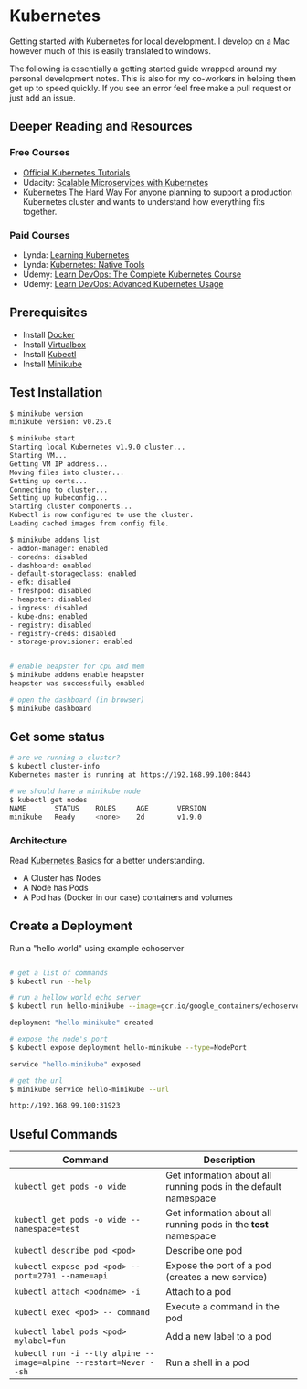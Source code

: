 # Kubernetes

Getting started with Kubernetes for local development. I develop on a
Mac however much of this is easily translated to windows. 

The following is essentially a getting started guide wrapped around my
personal development notes. This is also for my co-workers in helping them get
up to speed quickly. If you see an error feel free make a pull request or just
add an issue.

## Deeper Reading and Resources

### Free Courses

- [Official Kubernetes Tutorials](https://kubernetes.io/docs/tutorials/)
- Udacity: [Scalable Microservices with Kubernetes](https://www.udacity.com/course/scalable-microservices-with-kubernetes--ud615)
- [Kubernetes The Hard Way](https://github.com/kelseyhightower/kubernetes-the-hard-way)
For anyone planning to support a production Kubernetes cluster and wants to understand how everything fits together.

### Paid Courses
- Lynda: [Learning Kubernetes](https://www.lynda.com/Kubernetes-tutorials/Learning-Kubernetes/647663-2.html)
- Lynda: [Kubernetes: Native Tools](https://www.lynda.com/Kubernetes-tutorials/Kubernetes-Native-Tools/661764-2.html)
- Udemy: [Learn DevOps: The Complete Kubernetes Course](https://www.udemy.com/learn-devops-the-complete-kubernetes-course/learn/v4/content)
- Udemy: [Learn DevOps: Advanced Kubernetes Usage](https://www.udemy.com/learn-devops-advanced-kubernetes-usage)


## Prerequisites

- Install [Docker](https://store.docker.com/search?type=edition&offering=community)
- Install [Virtualbox](https://www.virtualbox.org/)
- Install [Kubectl](https://kubernetes.io/docs/tasks/tools/install-kubectl/)
- Install [Minikube](https://kubernetes.io/docs/tasks/tools/install-minikube/#install-minikube)

## Test Installation

```bash
$ minikube version
minikube version: v0.25.0

$ minikube start
Starting local Kubernetes v1.9.0 cluster...
Starting VM...
Getting VM IP address...
Moving files into cluster...
Setting up certs...
Connecting to cluster...
Setting up kubeconfig...
Starting cluster components...
Kubectl is now configured to use the cluster.
Loading cached images from config file.

$ minikube addons list
- addon-manager: enabled
- coredns: disabled
- dashboard: enabled
- default-storageclass: enabled
- efk: disabled
- freshpod: disabled
- heapster: disabled
- ingress: disabled
- kube-dns: enabled
- registry: disabled
- registry-creds: disabled
- storage-provisioner: enabled


# enable heapster for cpu and mem
$ minikube addons enable heapster
heapster was successfully enabled

# open the dashboard (in browser)
$ minikube dashboard

```

## Get some status

```bash
# are we running a cluster?
$ kubectl cluster-info
Kubernetes master is running at https://192.168.99.100:8443

# we should have a minikube node
$ kubectl get nodes
NAME       STATUS    ROLES     AGE       VERSION
minikube   Ready     <none>    2d        v1.9.0

```

### Architecture

Read [Kubernetes Basics] for a better understanding.

- A Cluster has Nodes
- A Node has Pods
- A Pod has (Docker in our case) containers and volumes

## Create a Deployment

Run a "hello world" using example echoserver

```bash

# get a list of commands
$ kubectl run --help

# run a hellow world echo server
$ kubectl run hello-minikube --image=gcr.io/google_containers/echoserver:1.4 --port=8080

deployment "hello-minikube" created

# expose the node's port
$ kubectl expose deployment hello-minikube --type=NodePort

service "hello-minikube" exposed

# get the url
$ minikube service hello-minikube --url

http://192.168.99.100:31923

```

## Useful Commands

Command | Description
------- | -----------
`kubectl get pods -o wide`       | Get information about all running pods in the default namespace
`kubectl get pods -o wide --namespace=test` | Get information about all running pods in the **test** namespace
`kubectl describe pod <pod>`   | Describe one pod
`kubectl expose pod <pod> --port=2701 --name=api` | Expose the port of a pod (creates a new service)
`kubectl attach <podname> -i`          | Attach to a pod
`kubectl exec <pod> -- command`        | Execute a command in the pod
`kubectl label pods <pod> mylabel=fun` | Add a new label to a pod
`kubectl run -i --tty alpine --image=alpine --restart=Never --sh` | Run a shell in a pod




[Kubernetes Basics]: https://kubernetes.io/docs/tutorials/kubernetes-basics/
